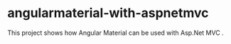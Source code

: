 # angularmaterial-with-aspnetmvc
This project shows how Angular Material can be used with Asp.Net MVC .
